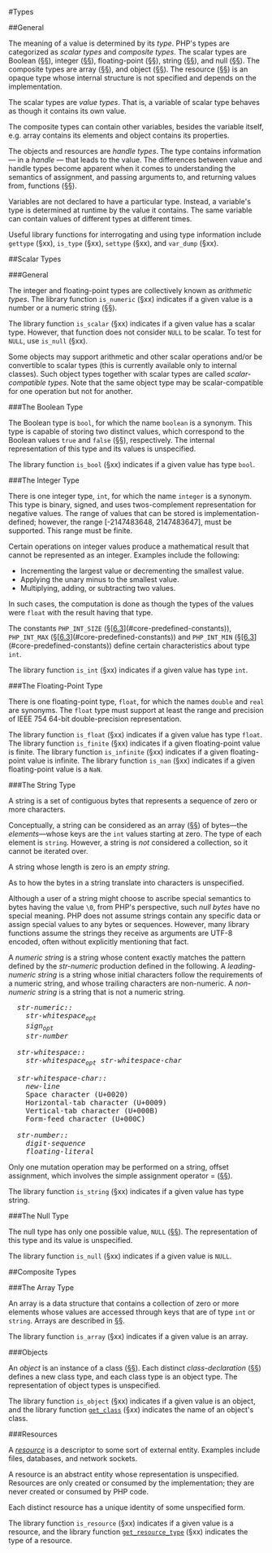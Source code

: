 #Types

##General

The meaning of a value is determined by its *type*. PHP's types are
categorized as *scalar types* and *composite types*. The scalar types
are Boolean ([§§](#the-boolean-type)), integer ([§§](#the-integer-type)), floating-point ([§§](#the-floating-point-type)), string
([§§](#the-string-type)), and null ([§§](#the-null-type)). The composite types are array ([§§](#the-array-type)),
and object ([§§](#objects)). The resource ([§§](#resources)) is an opaque type whose internal structure is not specified and depends
on the implementation.

The scalar types are *value types*. That is, a variable of scalar type
behaves as though it contains its own value.

The composite types can contain other variables, besides the variable itself, e.g.
array contains its elements and object contains its properties.

The objects and resources are *handle types*. The type contains information — in a *handle* —
that leads to the value. The differences between value and handle types become apparent
when it comes to understanding the semantics of assignment, and passing
arguments to, and returning values from, functions ([§§](04-basic-concepts.md#the-memory-model)).

Variables are not declared to have a particular type. Instead, a
variable's type is determined at runtime by the value it contains.
The same variable can contain values of different types at different times.

Useful library functions for interrogating and using type information
include `gettype` (§xx), `is_type` (§xx), `settype` (§xx), and `var_dump`
(§xx).

##Scalar Types

###General

The integer and floating-point types are collectively known as
*arithmetic types*. The library function `is_numeric` (§xx) indicates if
a given value is a number or a numeric string ([§§](#the-string-type)).

The library function `is_scalar` (§xx) indicates if a given value has a
scalar type. However, that function does not consider `NULL` to be scalar.
To test for `NULL`, use `is_null` (§xx).

Some objects may support arithmetic and other scalar operations and/or be
convertible to scalar types (this is currently available only to internal classes).
Such object types together with scalar types are called *scalar-compatible types*.
Note that the same object type may be scalar-compatible for one operation but not for another.

###The Boolean Type

The Boolean type is `bool`, for which the name `boolean` is a synonym. This
type is capable of storing two distinct values, which correspond to the
Boolean values `true` and `false` ([§§](06-constants.md#core-predefined-constants)), respectively.
The internal representation of this type and its values is unspecified.

The library function `is_bool` (§xx) indicates if a given value has type
`bool`.

###The Integer Type

There is one integer type, `int`, for which the name `integer` is a synonym.
This type is binary, signed, and uses twos-complement representation for
negative values. The range of values that can be stored is
implementation-defined; however, the range [-2147483648, 2147483647],
must be supported. This range must be finite.

Certain operations on integer values produce a mathematical result that
cannot be represented as an integer. Examples include the following:

-   Incrementing the largest value or decrementing the smallest value.
-   Applying the unary minus to the smallest value.
-   Multiplying, adding, or subtracting two values.

In such cases, the computation is done as though the types of the values were
`float` with the result having that type.

The constants `PHP_INT_SIZE` (§[[6.3](06-constants.md#core-predefined-constants)](#core-predefined-constants)), `PHP_INT_MAX` (§[[6.3](06-constants.md#core-predefined-constants)](#core-predefined-constants)) and `PHP_INT_MIN` (§[[6.3](06-constants.md#core-predefined-constants)](#core-predefined-constants))
define certain characteristics about type `int`.

The library function `is_int` (§xx) indicates if a given value has type
`int`.

###The Floating-Point Type

There is one floating-point type, `float`, for which the names `double` and
`real` are synonyms. The `float` type must support at least the range and
precision of IEEE 754 64-bit double-precision representation.

The library function `is_float` (§xx) indicates if a given value has type
`float`. The library function `is_finite` (§xx) indicates if a given
floating-point value is finite. The library function `is_infinite` (§xx)
indicates if a given floating-point value is infinite. The library
function `is_nan` (§xx) indicates if a given floating-point value is a
`NaN`.

###The String Type

A string is a set of contiguous bytes that represents a sequence of zero
or more characters.

Conceptually, a string can be considered as an array ([§§](#array-types)) of
bytes—the *elements*—whose keys are the `int` values starting at zero. The
type of each element is `string`. However, a string is *not* considered a
collection, so it cannot be iterated over.

A string whose length is zero is an *empty string*.

As to how the bytes in a string translate into characters is
unspecified.

Although a user of a string might choose to ascribe special semantics to
bytes having the value `\0`, from PHP's perspective, such *null bytes*
have no special meaning. PHP does not assume strings contain any specific
data or assign special values to any bytes or sequences. However, many
library functions assume the strings they receive as arguments are UTF-8
encoded, often without explicitly mentioning that fact.

A *numeric string* is a string whose content exactly matches the pattern
defined by the *str-numeric* production defined in the following.
A *leading-numeric string* is a string whose initial characters follow
the requirements of a numeric string, and whose trailing characters are
non-numeric. A *non-numeric string* is a string that is not a numeric
string.

<pre>
  <i>str-numeric::</i>
    <i>str-whitespace<sub>opt</sub></i>
    <i>sign<sub>opt</sub></i>
    <i>str-number</i>

  <i>str-whitespace::</i>
    <i>str-whitespace<sub>opt</sub> str-whitespace-char</i>

  <i>str-whitespace-char::</i>
    <i>new-line</i>
    Space character (U+0020)
    Horizontal-tab character (U+0009)
    Vertical-tab character (U+000B)
    Form-feed character (U+000C)

  <i>str-number::</i>
    <i>digit-sequence</i>
    <i>floating-literal</i>
</pre>

Only one mutation operation may be performed on a string, offset
assignment, which involves the simple assignment operator = ([§§](10-expressions.md#simple-assignment)).

The library function `is_string` (§xx) indicates if a given value has
type string.

###The Null Type

The null type has only one possible value, `NULL` ([§§](06-constants.md#core-predefined-constants)). The representation
of this type and its value is unspecified.

The library function `is_null` (§xx) indicates if a given value is `NULL`.

##Composite Types

###The Array Type

An array is a data structure that contains a collection of zero or more
elements whose values are accessed through keys that are of type `int` or
`string`. Arrays are described in [§§](12-arrays.md#arrays).

The library function `is_array` (§xx) indicates if a given value is an
array.

###Objects

An *object* is an instance of a class ([§§](14-classes.md#classes)). Each distinct
*class-declaration* ([§§](14-classes.md#class-declarations)) defines a new class type, and each class
type is an object type. The representation of object types is unspecified.

The library function `is_object` (§xx) indicates if a given value is an
object, and the library function
[`get_class`](http://php.net/manual/function.get-class.php)
(§xx) indicates the name of an object's class.

###Resources

A [*resource*](http://php.net/manual/language.types.resource.php)
is a descriptor to some sort of external entity. Examples include
files, databases, and network sockets.

A resource is an abstract entity whose representation is unspecified.
Resources are only created or consumed by the implementation; they are
never created or consumed by PHP code.

Each distinct resource has a unique identity of some unspecified form.

The library function `is_resource` (§xx) indicates if a given value is a
resource, and the library function
[`get_resource_type`](http://php.net/manual/function.get-resource-type.php)
(§xx) indicates the type of a resource.



